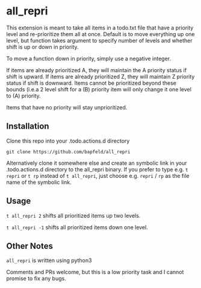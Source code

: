# all_repri
This extension is meant to take all items in a todo.txt file that have a
priority level and re-prioritize them all at once. Default is to move everything 
up one level, but function takes argument to specify number of levels and
whether shift is up or down in priority.

To move a function down in priority, simply use a negative integer.

If items are already prioritized A, they will maintain the A priority status
if shift is upward. If items are already prioritized Z, they will maintain Z
priority status if shift is downward. Items cannot be prioritized beyond these
bounds (i.e.a 2 level shift for a (B) priority item will only change it one
level to (A) priority.

Items that have no priority will stay unprioritized.

## Installation
Clone this repo into your .todo.actions.d directory

`git clone https://github.com/bapfeld/all_repri`

Alternatively clone it somewhere else and create an symbolic link in your
.todo.actions.d directory to the all_repri binary. If you prefer to type e.g.
`t repri` or `t rp` instead of `t all_repri`, just choose e.g. `repri` / `rp`
as the file name of the symbolic link.

## Usage
`t all_repri 2` shifts all prioritized items up two levels.

`t all_repri -1` shifts all prioritized items down one level.

## Other Notes
`all_repri` is written using python3

Comments and PRs welcome, but this is a low priority task and I cannot promise
to fix any bugs.
